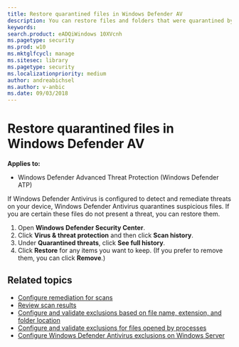 ```yaml
---
title: Restore quarantined files in Windows Defender AV
description: You can restore files and folders that were quarantined by Windows Defender AV.
keywords: 
search.product: eADQiWindows 10XVcnh
ms.pagetype: security
ms.prod: w10
ms.mktglfcycl: manage
ms.sitesec: library
ms.pagetype: security
ms.localizationpriority: medium
author: andreabichsel
ms.author: v-anbic
ms.date: 09/03/2018
---
```


# Restore quarantined files in Windows Defender AV

**Applies to:**

- Windows Defender Advanced Threat Protection (Windows Defender ATP)

If Windows Defender Antivirus is configured to detect and remediate threats on your device, Windows Defender Antivirus quarantines suspicious files. If you are certain these files do not present a threat, you can restore them.

1. Open **Windows Defender Security Center**.
2. Click **Virus & threat protection** and then click **Scan history**.
3. Under **Quarantined threats**, click **See full history**.
4. Click **Restore** for any items you want to keep. (If you prefer to remove them, you can click **Remove**.)

## Related topics

- [Configure remediation for scans](configure-remediation-windows-defender-antivirus.md)
- [Review scan results](review-scan-results-windows-defender-antivirus.md)
- [Configure and validate exclusions based on file name, extension, and folder location](configure-extension-file-exclusions-windows-defender-antivirus.md)
- [Configure and validate exclusions for files opened by processes](configure-process-opened-file-exclusions-windows-defender-antivirus.md)
- [Configure Windows Defender Antivirus exclusions on Windows Server](configure-server-exclusions-windows-defender-antivirus.md)


